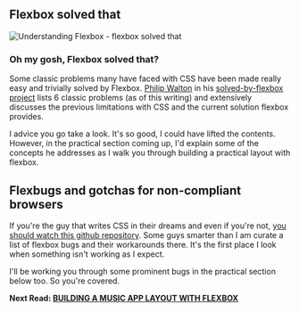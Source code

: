 ## Flexbox solved that

![Understanding Flexbox - flexbox solved that](http://i.imgur.com/nPq92Jm.jpg)

### Oh my gosh, Flexbox solved that?
Some classic problems many have faced with CSS have been made really easy and trivially solved by Flexbox.
[Philip Walton](https://philipwalton.com/) in his [solved-by-flexbox project](https://github.com/philipwalton/solved-by-flexbox) lists 6 classic problems (as of this writing) and extensively discusses the previous limitations with CSS and the current solution flexbox provides.

I advice you go take a look. It's so good, I could have lifted the contents. However, in the practical section coming up, I'd explain some of the concepts he addresses as I walk you through building a practical layout with flexbox.

## Flexbugs and gotchas for non-compliant browsers
If you're the guy that writes CSS in their dreams and even if you're not, [you should watch this github repository](https://github.com/philipwalton/flexbugs). Some guys smarter than I am curate a list of flexbox bugs and their workarounds there. It's the first place I look when something isn't working as I expect.

I'll be working you through some prominent bugs in the practical section below too. So you're covered.


**Next Read: [BUILDING A MUSIC APP LAYOUT WITH FLEXBOX](https://github.com/ohansemmanuel/Understanding-Flexbox/blob/master/08.%20Building%20a%20Practical%20Layout%20with%20Flexbox/readme.md)**
